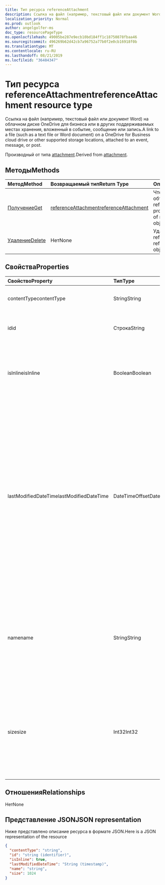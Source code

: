 ```yaml
---
title: Тип ресурса referenceAttachment
description: Ссылка на файл (например, текстовый файл или документ Word) на облачном диске OneDrive для бизнеса или в других поддерживаемых местах хранения, вложенный в событие, сообщение или запись.
localization_priority: Normal
ms.prod: outlook
author: angelgolfer-ms
doc_type: resourcePageType
ms.openlocfilehash: 49005be287e9ecb10bd184ff1c18750878fbaa46
ms.sourcegitcommit: 496269b62d42cb7a96752a77b0f2e0cb16918f0b
ms.translationtype: MT
ms.contentlocale: ru-RU
ms.lasthandoff: 08/21/2019
ms.locfileid: "36484347"
---
```

# <a name="referenceattachment-resource-type"></a><span data-ttu-id="22327-103">Тип ресурса referenceAttachment</span><span class="sxs-lookup"><span data-stu-id="22327-103">referenceAttachment resource type</span></span>

<span data-ttu-id="22327-104">Ссылка на файл (например, текстовый файл или документ Word) на облачном диске OneDrive для бизнеса или в других поддерживаемых местах хранения, вложенный в событие, сообщение или запись.</span><span class="sxs-lookup"><span data-stu-id="22327-104">A link to a file (such as a text file or Word document) on a OneDrive for Business cloud drive or other supported storage locations, attached to an event, message, or post.</span></span>

<span data-ttu-id="22327-105">Производный от типа [attachment](attachment.md).</span><span class="sxs-lookup"><span data-stu-id="22327-105">Derived from [attachment](attachment.md).</span></span>

## <a name="methods"></a><span data-ttu-id="22327-106">Методы</span><span class="sxs-lookup"><span data-stu-id="22327-106">Methods</span></span>

| <span data-ttu-id="22327-107">Метод</span><span class="sxs-lookup"><span data-stu-id="22327-107">Method</span></span>       | <span data-ttu-id="22327-108">Возвращаемый тип</span><span class="sxs-lookup"><span data-stu-id="22327-108">Return Type</span></span>  |<span data-ttu-id="22327-109">Описание</span><span class="sxs-lookup"><span data-stu-id="22327-109">Description</span></span>|
|:---------------|:--------|:----------|
|[<span data-ttu-id="22327-110">Получение</span><span class="sxs-lookup"><span data-stu-id="22327-110">Get</span></span>](../api/attachment-get.md) | [<span data-ttu-id="22327-111">referenceAttachment</span><span class="sxs-lookup"><span data-stu-id="22327-111">referenceAttachment</span></span>](referenceattachment.md) |<span data-ttu-id="22327-112">Чтение свойств и связей объекта referenceAttachment.</span><span class="sxs-lookup"><span data-stu-id="22327-112">Read properties and relationships of referenceAttachment object.</span></span>|
|[<span data-ttu-id="22327-113">Удаление</span><span class="sxs-lookup"><span data-stu-id="22327-113">Delete</span></span>](../api/attachment-delete.md) | <span data-ttu-id="22327-114">Нет</span><span class="sxs-lookup"><span data-stu-id="22327-114">None</span></span> |<span data-ttu-id="22327-115">Удаление объекта referenceAttachment.</span><span class="sxs-lookup"><span data-stu-id="22327-115">Delete referenceAttachment object.</span></span> |

## <a name="properties"></a><span data-ttu-id="22327-116">Свойства</span><span class="sxs-lookup"><span data-stu-id="22327-116">Properties</span></span>
| <span data-ttu-id="22327-117">Свойство</span><span class="sxs-lookup"><span data-stu-id="22327-117">Property</span></span>     | <span data-ttu-id="22327-118">Тип</span><span class="sxs-lookup"><span data-stu-id="22327-118">Type</span></span>   |<span data-ttu-id="22327-119">Описание</span><span class="sxs-lookup"><span data-stu-id="22327-119">Description</span></span>|
|:---------------|:--------|:----------|
|<span data-ttu-id="22327-120">contentType</span><span class="sxs-lookup"><span data-stu-id="22327-120">contentType</span></span>|<span data-ttu-id="22327-121">String</span><span class="sxs-lookup"><span data-stu-id="22327-121">String</span></span>|<span data-ttu-id="22327-122">Тип контента этого вложения.</span><span class="sxs-lookup"><span data-stu-id="22327-122">The content type of the attachment.</span></span>|
|<span data-ttu-id="22327-123">id</span><span class="sxs-lookup"><span data-stu-id="22327-123">id</span></span>|<span data-ttu-id="22327-124">Строка</span><span class="sxs-lookup"><span data-stu-id="22327-124">String</span></span>|<span data-ttu-id="22327-p101">Идентификатор вложения.  Только для чтения.</span><span class="sxs-lookup"><span data-stu-id="22327-p101">The attachment ID.  Read-only.</span></span>|
|<span data-ttu-id="22327-127">isInline</span><span class="sxs-lookup"><span data-stu-id="22327-127">isInline</span></span>|<span data-ttu-id="22327-128">Boolean</span><span class="sxs-lookup"><span data-stu-id="22327-128">Boolean</span></span>|<span data-ttu-id="22327-129">Значение true указывает, что вложение встроено в содержимое объекта.</span><span class="sxs-lookup"><span data-stu-id="22327-129">Set to true if the attachment appears inline in the body of the embedding object.</span></span>|
|<span data-ttu-id="22327-130">lastModifiedDateTime</span><span class="sxs-lookup"><span data-stu-id="22327-130">lastModifiedDateTime</span></span>|<span data-ttu-id="22327-131">DateTimeOffset</span><span class="sxs-lookup"><span data-stu-id="22327-131">DateTimeOffset</span></span>|<span data-ttu-id="22327-p102">Дата и время последнего изменения вложения. Тип Timestamp представляет сведения о дате и времени с использованием формата ISO 8601 (время всегда в формате UTC). Например, значение полуночи 1 января 2014 г. в формате UTC выглядит так: `'2014-01-01T00:00:00Z'`.</span><span class="sxs-lookup"><span data-stu-id="22327-p102">The date and time when the attachment was last modified. The Timestamp type represents date and time information using ISO 8601 format and is always in UTC time. For example, midnight UTC on Jan 1, 2014 would look like this: `'2014-01-01T00:00:00Z'`</span></span>|
|<span data-ttu-id="22327-135">name</span><span class="sxs-lookup"><span data-stu-id="22327-135">name</span></span>|<span data-ttu-id="22327-136">String</span><span class="sxs-lookup"><span data-stu-id="22327-136">String</span></span>|<span data-ttu-id="22327-p103">Текст, который отображается под значком, представляет внедренное вложение. Он может не быть фактическим именем файла.</span><span class="sxs-lookup"><span data-stu-id="22327-p103">The text that is displayed below the icon representing the embedded attachment. This does not need to be the actual file name.</span></span>|
|<span data-ttu-id="22327-139">size</span><span class="sxs-lookup"><span data-stu-id="22327-139">size</span></span>|<span data-ttu-id="22327-140">Int32</span><span class="sxs-lookup"><span data-stu-id="22327-140">Int32</span></span>|<span data-ttu-id="22327-141">Объем метаданных, которые хранятся в сообщении с вложением (в байтах).</span><span class="sxs-lookup"><span data-stu-id="22327-141">The size of the metadata that is stored on the message for the attachment in bytes.</span></span> <span data-ttu-id="22327-142">Это значение не отображает фактический размер файла.</span><span class="sxs-lookup"><span data-stu-id="22327-142">This value does not indicate the size of the actual file.</span></span>|

## <a name="relationships"></a><span data-ttu-id="22327-143">Отношения</span><span class="sxs-lookup"><span data-stu-id="22327-143">Relationships</span></span>
<span data-ttu-id="22327-144">Нет</span><span class="sxs-lookup"><span data-stu-id="22327-144">None</span></span>



## <a name="json-representation"></a><span data-ttu-id="22327-145">Представление JSON</span><span class="sxs-lookup"><span data-stu-id="22327-145">JSON representation</span></span>

<span data-ttu-id="22327-146">Ниже представлено описание ресурса в формате JSON.</span><span class="sxs-lookup"><span data-stu-id="22327-146">Here is a JSON representation of the resource</span></span>

<!--{
  "blockType": "resource",
  "optionalProperties": [],
  "baseType": "microsoft.graph.attachment",
  "keyProperty":"id",
  "@odata.type": "microsoft.graph.referenceAttachment"
}-->

```json
{
  "contentType": "string",
  "id": "string (identifier)",
  "isInline": true,
  "lastModifiedDateTime": "String (timestamp)",
  "name": "string",
  "size": 1024
}

```

<!-- uuid: 8fcb5dbc-d5aa-4681-8e31-b001d5168d79
2015-10-25 14:57:30 UTC -->
<!-- {
  "type": "#page.annotation",
  "description": "referenceAttachment resource",
  "keywords": "",
  "section": "documentation",
  "tocPath": ""
}-->

